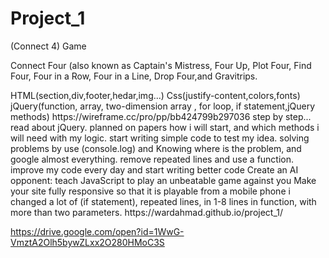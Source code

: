 # Project_1

(Connect 4) Game

Connect Four (also known as Captain's Mistress, Four Up, Plot Four, Find Four, Four in a Row, Four in a Line, Drop Four,and Gravitrips.

<List technologies used>
HTML(section,div,footer,hedar,img...)
Css(justify-content,colors,fonts)
jQuery(function, array, two-dimension array , for loop, if statement,jQuery methods)


<Link to wireframes and user stories.>
https://wireframe.cc/pro/pp/bb424799b297036

<Document your planning and tell a story about your development process and problem-solving strategy.>
step by step...
read about jQuery.
planned on papers how i will start, and which methods i will need with my logic.
start writing simple code to test my idea.
solving problems by use (console.log) and Knowing where is the problem, and google almost everything.
remove repeated lines and use a function.
improve my code every day and start writing better code

<List unsolved problems which would be fixed in future iterations.>
Create an AI opponent: teach JavaScript to play an unbeatable game against you
Make your site fully responsive so that it is playable from a mobile phone


<Describe how you solved for the winner>
i changed a lot of (if statement), repeated lines, in 1-8 lines in function, with more than two parameters.


<link of the game>
https://wardahmad.github.io/project_1/

https://drive.google.com/open?id=1WwG-VmztA2Olh5bywZLxx2O280HMoC3S
